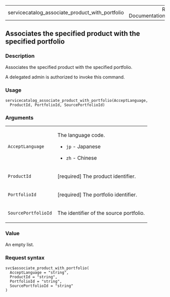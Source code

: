 <table style="width: 100%;">
<tbody>
<tr class="odd">
<td>servicecatalog_associate_product_with_portfolio</td>
<td style="text-align: right;">R Documentation</td>
</tr>
</tbody>
</table>

## Associates the specified product with the specified portfolio

### Description

Associates the specified product with the specified portfolio.

A delegated admin is authorized to invoke this command.

### Usage

    servicecatalog_associate_product_with_portfolio(AcceptLanguage,
      ProductId, PortfolioId, SourcePortfolioId)

### Arguments

<table>
<colgroup>
<col style="width: 35%" />
<col style="width: 65%" />
</colgroup>
<tbody>
<tr class="odd">
<td><code
id="servicecatalog_associate_product_with_portfolio_:_AcceptLanguage">AcceptLanguage</code></td>
<td><p>The language code.</p>
<ul>
<li><p><code>jp</code> - Japanese</p></li>
<li><p><code>zh</code> - Chinese</p></li>
</ul></td>
</tr>
<tr class="even">
<td><code
id="servicecatalog_associate_product_with_portfolio_:_ProductId">ProductId</code></td>
<td><p>[required] The product identifier.</p></td>
</tr>
<tr class="odd">
<td><code
id="servicecatalog_associate_product_with_portfolio_:_PortfolioId">PortfolioId</code></td>
<td><p>[required] The portfolio identifier.</p></td>
</tr>
<tr class="even">
<td><code
id="servicecatalog_associate_product_with_portfolio_:_SourcePortfolioId">SourcePortfolioId</code></td>
<td><p>The identifier of the source portfolio.</p></td>
</tr>
</tbody>
</table>

### Value

An empty list.

### Request syntax

    svc$associate_product_with_portfolio(
      AcceptLanguage = "string",
      ProductId = "string",
      PortfolioId = "string",
      SourcePortfolioId = "string"
    )
